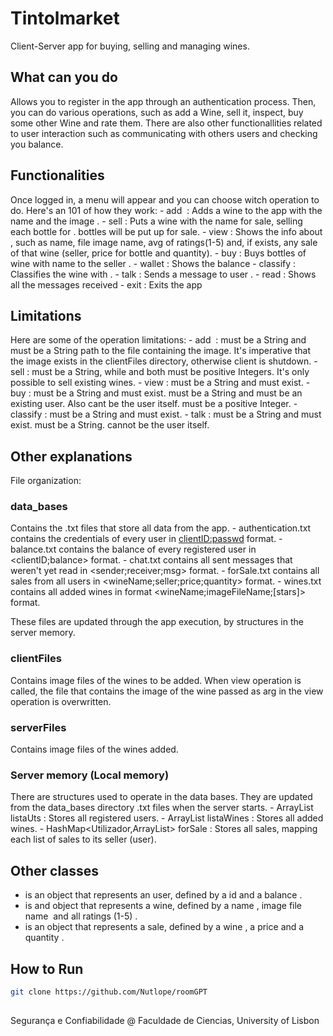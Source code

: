 # Tintolmarket

Client-Server app for buying, selling and managing wines. 

## What can you do

Allows you to register in the app through an authentication process. Then, you can do various operations, such as add a Wine, sell it, inspect, buy some other Wine and rate them. There are also other functionallities related to user interaction such as communicating with others users and checking you balance.


## Functionalities

Once logged in, a menu will appear and you can choose witch operation to do. Here's an 101 of how they work:
    - add <wine> <image> : Adds a wine to the app with the name <wine> and the image <image>.
    - sell <wine> <value> <quantity> : Puts a wine with the name <wine> for sale, selling each bottle for <value>. <quantity> bottles will be put up for sale.
    - view <wine> : Shows the info about <wine>, such as name, file image name, avg of ratings(1-5) and, if exists, any sale of that wine (seller, price for bottle and quantity).
    - buy <wine> <seller> <quantity> : Buys <quantity> bottles of wine with name <wine> to the seller <seller>. 
    - wallet : Shows the balance
    - classify <wine> <stars> : Classifies the wine <wine> with <star>.
    - talk <user> <message> : Sends a message <message> to user <user>.
    - read : Shows all the messages received
    - exit : Exits the app

## Limitations

Here are some of the operation limitations:
    - add <wine> <image> : <wine> must be a String and <image> must be a String path to the file containing the image. It's imperative that the image      exists in the clientFiles directory, otherwise client is shutdown.
    - sell <wine> <value> <quantity> : <wine> must be a String, while <value> and <quantity> both must be positive Integers. It's only possible to sell existing wines.
    - view <wine> : <wine> must be a String and <wine> must exist.
    - buy <wine> <seller> <quantity> : <wine> must be a String and <wine> must exist. <seller> must be a String and <seller> must be an existing user. Also <seller> cant be the user itself. <quantity> must be a positive Integer.
    - classify <wine> <stars> : <wine> must be a String and <wine> must exist.
    - talk <user> <message> : <user> must be a String and <user> must exist. <message> must be a String. <user> cannot be the user itself.


## Other explanations

File organization:

### data_bases
 
Contains the .txt files that store all data from the app.
    - authentication.txt contains the credentials of every user in <clientID:passwd> format.
    - balance.txt contains the balance of every registered user in <clientID;balance> format.
    - chat.txt contains all sent messages that weren't yet read in <sender;receiver;msg> format.
    - forSale.txt contains all sales from all users in <wineName;seller;price;quantity> format.
    - wines.txt contains all added wines in format <wineName;imageFileName;[stars]> format.

These files are updated through the app execution, by structures in the server memory.

### clientFiles

Contains image files of the wines to be added. When view operation is called, the file that contains the image of the wine passed as arg in the view operation is overwritten.

### serverFiles

Contains image files of the wines added.

### Server memory (Local memory)

There are structures used to operate in the data bases. They are updated from the data_bases directory .txt files when the server starts.
    - ArrayList<Utilizador> listaUts : Stores all registered users.
    - ArrayList<Wine> listaWines : Stores all added wines.
    - HashMap<Utilizador,ArrayList<Sale>> forSale : Stores all sales, mapping each list of sales to its seller (user).

## Other classes

- <Utilizador> is an object that represents an user, defined by a id <clientID> and a balance <balance>.
- <Wine> is and object that represents a wine, defined by a name <name>, image file name <image> and all ratings (1-5) <stars>.
- <Sale> is an object that represents a sale, defined by a wine <wine>, a price <value> and a quantity <quantity>.


## How to Run

```bash
git clone https://github.com/Nutlope/roomGPT
```


## 

Segurança e Confiabilidade @ Faculdade de Ciencias, University of Lisbon
